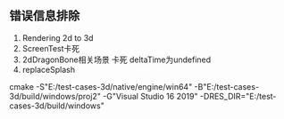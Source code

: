 ## 错误信息排除

1. Rendering 2d to 3d
2. ScreenTest卡死
3. 2dDragonBone相关场景 卡死 deltaTime为undefined
4. replaceSplash

cmake -S"E:/test-cases-3d/native/engine/win64" -B"E:/test-cases-3d/build/windows/proj2" -G"Visual Studio 16 2019" -DRES_DIR="E:/test-cases-3d/build/windows"